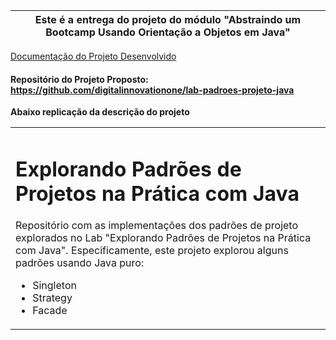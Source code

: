 
 
 **Este é a entrega do projeto do módulo "Abstraindo um Bootcamp Usando Orientação a Objetos em Java"**  | 
 --- |
 
 <a href="https://evertonsmoraes.github.io/Desafio-POO/" target="_blank">Documentação do Projeto Desenvolvido</a>
 #### Repositório do Projeto Proposto: <a href="https://github.com/digitalinnovationone/lab-padroes-projeto-java" target="_blank">https://github.com/digitalinnovationone/lab-padroes-projeto-java</a>

**Abaixo replicação da descrição do projeto**
<table>
  <tr><td>
<h1>  Explorando Padrões de Projetos na Prática com Java </h1>

Repositório com as implementações dos padrões de projeto explorados no Lab "Explorando Padrões de Projetos na Prática com Java". Especificamente, este projeto explorou alguns padrões usando Java puro:
- Singleton
- Strategy
- Facade

</td></tr>
</table>
